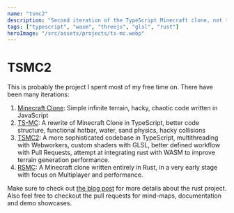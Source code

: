 ```yaml
---
name: "tsmc2"
description: "Second iteration of the TypeScript Minecraft clone, not to be confused with the Taiwan Semiconductor Manufacturing Company"
tags: ["typescript", "wasm", "threejs", "glsl", "rust"]
heroImage: "/src/assets/projects/ts-mc.webp"
---
```


# TSMC2

This is probably the project I spent most of my free time on. There have been many iterations:

1. [Minecraft Clone](https://github.com/CuddlyBunion341/minecraft-clone): Simple infinite terrain, hacky, chaotic code written in JavaScript
2. [TS-MC](https://github.com/CuddlyBunion341/ts-mc): A rewrite of Minecraft Clone in TypeScript, better code structure, functional hotbar, water, sand physics, hacky collisions
3. [TSMC2](https://github.com/CuddlyBunion341/tsmc2): A more sophisticated codebase in TypeScript, multithreading with Webworkers, custom shaders with GLSL, better defined workflow with Pull Requests, attempt at integrating rust with WASM to improve terrain generation performance.
4. [RSMC](https://github.com/CuddlyBunion341/rsmc): A Minecraft clone written entirely in Rust, in a very early stage with focus on Multiplayer and performance.

Make sure to check out [the blog post](/blog/exploring-rust) for more details about the rust project.
Also feel free to checkout the pull requests for mind-maps, documentation and demo showcases.
